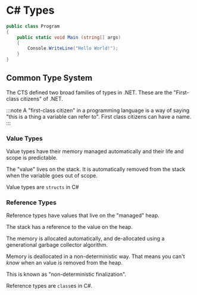 # C# Types


```csharp
public class Program
{
    public static void Main (string[] args)
    {
        Console.WriteLine("Hello World!");
    }
}
```

## Common Type System

The CTS defined two broad families of types in .NET. These are the "First-class citizens" of .NET.

:::note
A "first-class citizen" in a programming language is a way of saying "this is a thing a variable can refer to". First class citizens can have a name.
:::

### Value Types

Value types have their memory managed automatically and their life and scope is predictable. 

The "value" lives on the stack. It is automatically removed from the stack when the variable goes out of scope.

Value types are `structs` in C#

### Reference Types

Reference types have values that live on the "managed" heap. 

The stack has a reference to the value on the heap.

The memory is allocated automatically, and de-allocated using a generational garbage collector algorithm.

Memory is deallocated in a non-deterministic way. That means you can't *know* when an value is removed from the heap. 

This is known as "non-deterministic finalization".

Reference types are `class`es in C#.

